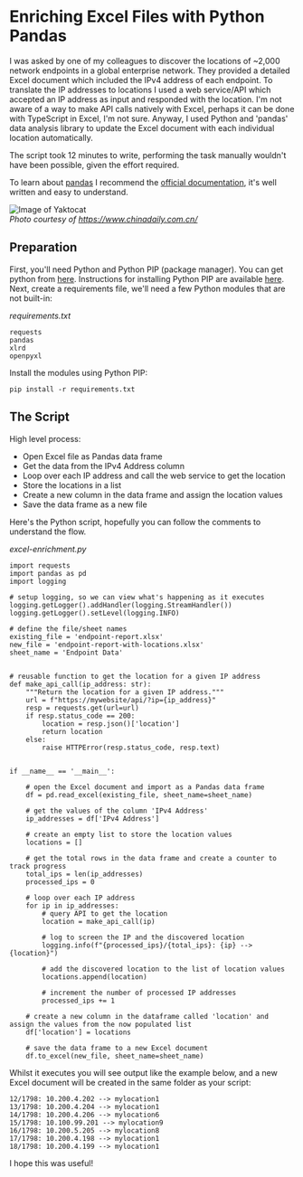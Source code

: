 # Enriching Excel Files with Python Pandas

I was asked by one of my colleagues to discover the locations of ~2,000 network endpoints in a global enterprise network.  They provided a detailed Excel document which included the IPv4 address of each endpoint.  To translate the IP addresses to locations I used a web service/API which accepted an IP address as input and responded with the location.  I'm not aware of a way to make API calls natively with Excel, perhaps it can be done with TypeScript in Excel, I'm not sure. Anyway, I used Python and 'pandas' data analysis library to update the Excel document with each individual location automatically.  

The script took 12 minutes to write, performing the task manually wouldn't have been possible, given the effort required.

To learn about <a href="https://pandas.pydata.org/" target="_blank">pandas</a> I recommend the <a href="https://pandas.pydata.org/docs/index.html" target="_blank">official documentation</a>, it's well written and easy to understand. 


![Image of Yaktocat](https://miro.medium.com/max/700/1*fdZiokZzHRCkoMLgrn0tpw.jpeg)
<br>*Photo courtesy of https://www.chinadaily.com.cn/*

## Preparation

First, you'll need Python and Python PIP (package manager).  You can get python from <a href="https://www.python.org/downloads/" target="_blank">here</a>.  Instructions for installing Python PIP are available <a href="https://pip.pypa.io/en/stable/installing/" target="_blank">here</a>.  Next, create a requirements file, we'll need a few Python modules that are not built-in:

*requirements.txt*
```
requests
pandas
xlrd
openpyxl
```

Install the modules using Python PIP:

```pip install -r requirements.txt```

## The Script

High level process:

- Open Excel file as Pandas data frame
- Get the data from the IPv4 Address column
- Loop over each IP address and call the web service to get the location
- Store the locations in a list
- Create a new column in the data frame and assign the location values
- Save the data frame as a new file

Here's the Python script, hopefully you can follow the comments to understand the flow.  

*excel-enrichment.py*
```
import requests
import pandas as pd
import logging

# setup logging, so we can view what's happening as it executes
logging.getLogger().addHandler(logging.StreamHandler())
logging.getLogger().setLevel(logging.INFO)

# define the file/sheet names
existing_file = 'endpoint-report.xlsx'
new_file = 'endpoint-report-with-locations.xlsx'
sheet_name = 'Endpoint Data'


# reusable function to get the location for a given IP address
def make_api_call(ip_address: str):
    """Return the location for a given IP address."""
    url = f"https://mywebsite/api/?ip={ip_address}"
    resp = requests.get(url=url)
    if resp.status_code == 200:
        location = resp.json()['location']
        return location
    else:
        raise HTTPError(resp.status_code, resp.text)


if __name__ == '__main__':

    # open the Excel document and import as a Pandas data frame
    df = pd.read_excel(existing_file, sheet_name=sheet_name)

    # get the values of the column 'IPv4 Address'
    ip_addresses = df['IPv4 Address']

    # create an empty list to store the location values
    locations = []

    # get the total rows in the data frame and create a counter to track progress
    total_ips = len(ip_addresses)
    processed_ips = 0

    # loop over each IP address
    for ip in ip_addresses:
        # query API to get the location
        location = make_api_call(ip)

        # log to screen the IP and the discovered location
        logging.info(f"{processed_ips}/{total_ips}: {ip} --> {location}")

        # add the discovered location to the list of location values
        locations.append(location)

        # increment the number of processed IP addresses
        processed_ips += 1

    # create a new column in the dataframe called 'location' and assign the values from the now populated list
    df['location'] = locations

    # save the data frame to a new Excel document
    df.to_excel(new_file, sheet_name=sheet_name)

```

Whilst it executes you will see output like the example below, and a new Excel document will be created in the same folder as your script:

```
12/1798: 10.200.4.202 --> mylocation1
13/1798: 10.200.4.204 --> mylocation1
14/1798: 10.200.4.206 --> mylocation6
15/1798: 10.100.99.201 --> mylocation9
16/1798: 10.200.5.205 --> mylocation8
17/1798: 10.200.4.198 --> mylocation1
18/1798: 10.200.4.199 --> mylocation1
```

I hope this was useful!
